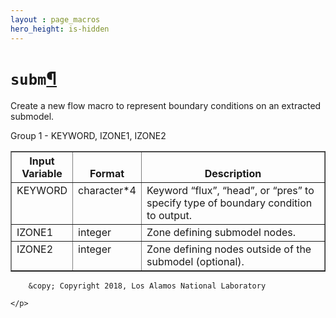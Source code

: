 ```yaml
---
layout : page_macros
hero_height: is-hidden
---
```


<h1><code class="docutils literal notranslate"><span class="pre">subm</span></code><a class="headerlink" href="#subm" title="Permalink to this headline">¶</a></h1>
<p>Create a new flow macro to represent boundary conditions on an extracted submodel.</p>
<p>Group 1 - KEYWORD, IZONE1, IZONE2</p>
<table border="1" class="docutils">
<colgroup>
<col width="14%" />
<col width="12%" />
<col width="74%" />
</colgroup>
<thead valign="bottom">
<tr class="row-odd"><th class="head">Input Variable</th>
<th class="head">Format</th>
<th class="head">Description</th>
</tr>
</thead>
<tbody valign="top">
<tr class="row-even"><td>KEYWORD</td>
<td>character*4</td>
<td>Keyword “flux”, “head”, or “pres” to specify type of boundary condition to output.</td>
</tr>
<tr class="row-odd"><td>IZONE1</td>
<td>integer</td>
<td>Zone defining submodel nodes.</td>
</tr>
<tr class="row-even"><td>IZONE2</td>
<td>integer</td>
<td>Zone defining nodes outside of the submodel (optional).</td>
</tr>
</tbody>
</table>
  <div role="contentinfo">
    <p>
        
        &copy; Copyright 2018, Los Alamos National Laboratory

    </p>
  </div>